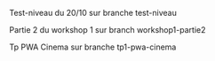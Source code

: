 Test-niveau du 20/10 sur branche test-niveau

Partie 2 du workshop 1 sur branch workshop1-partie2

Tp PWA Cinema sur branche tp1-pwa-cinema
